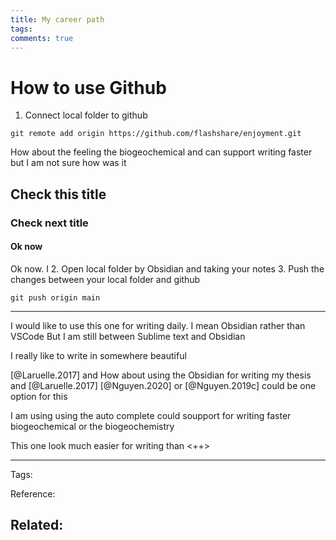```yaml
---
title: My career path
tags: 
comments: true
---
```


# How to use Github
1. Connect local folder to github 
```
git remote add origin https://github.com/flashshare/enjoyment.git
```

How about the feeling the biogeochemical and can support writing faster but I am not sure how was it
## Check this title
### Check next title 
#### Ok now
Ok now. I 
2. Open local folder by Obsidian and taking your notes
3. Push the changes between your local folder and github 
```
git push origin main
```
---
I would like to use this one for writing daily. I mean Obsidian rather than VSCode
But I am still between Sublime text and Obsidian 

I really like to write in somewhere beautiful

[@Laruelle.2017] and
How about using the Obsidian for writing my thesis and  [@Laruelle.2017]  [@Nguyen.2020] or [@Nguyen.2019c] could be one option for this 

I am using using the auto complete could soupport for writing faster biogeochemical or the biogeochemistry 

This one look much easier for writing than 
<++>

---
Tags: 

Reference:

Related:
- 